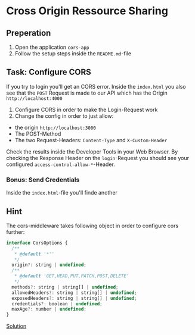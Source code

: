 # Cross Origin Ressource Sharing

## Preperation

1. Open the application `cors-app`
2. Follow the setup steps inside the `README.md`-file

## Task: Configure CORS

If you try to login you'll get an CORS error.
Inside the `index.html` you also see that the `POST` Request is made to our API which has the Origin `http://localhost:4000`

1. Configure CORS in order to make the Login-Request work
2. Change the config in order to just allow:

- the origin `http://localhost:3000`
- The POST-Method
- The two Request-Headers: `Content-Type` and `X-Custom-Header`

Check the results inside the Developer Tools in your Web Browser.
By checking the Response Header on the `login`-Request you should see your configured `access-control-allow-*`-Header.

### Bonus: Send Credentials

Inside the `index.html`-file you'll finde another

## Hint

The cors-middleware takes following object in order to configure cors further:

```javascript
interface CorsOptions {
  /**
   * @default '*''
   */
  origin?: string | undefined;
  /**
   * @default 'GET,HEAD,PUT,PATCH,POST,DELETE'
   */
  methods?: string | string[] | undefined;
  allowedHeaders?: string | string[] | undefined;
  exposedHeaders?: string | string[] | undefined;
  credentials?: boolean | undefined;
  maxAge?: number | undefined;
}
```

[Solution](https://github.com/martinakraus/security-intro-2025/commit/08e9a1c4d528ee8bdee98d178e549c7ec4a3f152)
